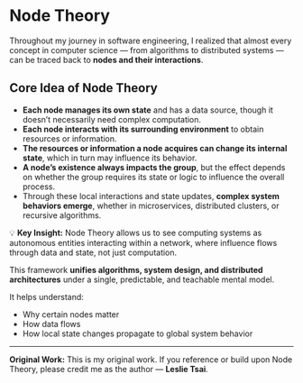 # Node Theory

Throughout my journey in software engineering, I realized that almost every concept in computer science — from algorithms to distributed systems — can be traced back to **nodes and their interactions**.

## Core Idea of Node Theory

- **Each node manages its own state** and has a data source, though it doesn’t necessarily need complex computation.
- **Each node interacts with its surrounding environment** to obtain resources or information.
- **The resources or information a node acquires can change its internal state**, which in turn may influence its behavior.
- **A node’s existence always impacts the group**, but the effect depends on whether the group requires its state or logic to influence the overall process.
- Through these local interactions and state updates, **complex system behaviors emerge**, whether in microservices, distributed clusters, or recursive algorithms.

💡 **Key Insight:** Node Theory allows us to see computing systems as autonomous entities interacting within a network, where influence flows through data and state, not just computation.

This framework **unifies algorithms, system design, and distributed architectures** under a single, predictable, and teachable mental model.

It helps understand:
- Why certain nodes matter
- How data flows
- How local state changes propagate to global system behavior

---

**Original Work:** This is my original work. If you reference or build upon Node Theory, please credit me as the author — **Leslie Tsai**.
